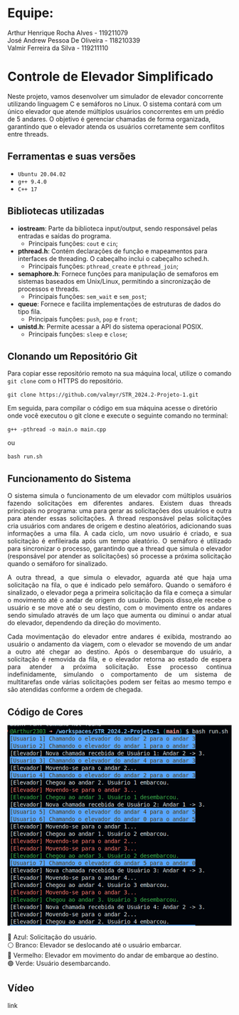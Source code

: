 # Equipe: 

Arthur Henrique Rocha Alves     - 119211079\
José Andrew Pessoa De Oliveira  - 118210339\
Valmir Ferreira da Silva        - 119211110
        
# Controle de Elevador Simplificado

Neste projeto, vamos desenvolver um simulador de elevador concorrente utilizando linguagem C e semáforos no Linux. O sistema contará com um único elevador que atende múltiplos usuários concorrentes em um prédio de 5 andares. O objetivo é gerenciar chamadas de forma organizada, garantindo que o elevador atenda os usuários corretamente sem conflitos entre threads.

## Ferramentas e suas versões
 * `Ubuntu 20.04.02` 
 * `g++ 9.4.0`
 * `C++ 17`
  

## Bibliotecas utilizadas
  * **iostream**: Parte da biblioteca input/output, sendo responsável pelas entradas e saídas do programa.
    * Principais funções: `cout` e `cin`;
  * **pthread.h**: Contém declarações de função e mapeamentos para interfaces de threading. O cabeçalho inclui o cabeçalho sched.h.
    * Principais funções: `pthread_create` e `pthread_join`;
  * **semaphore.h**: Fornece funções para manipulação de semaforos em sistemas baseados em Unix/Linux, permitindo a sincronização de processos e threads.
    * Principais funções: `sem_wait` e `sem_post`;
  * **queue**: Fornece e facilita implementações de estruturas de dados do tipo fila.
    * Principais funções: `push`, `pop` e `front`;
  * **unistd.h**: Permite acessar a API do sistema operacional POSIX.
    * Principais funções: `sleep` e `close`;

## Clonando um Repositório Git

Para copiar esse repositório remoto na sua máquina local, utilize o comando `git clone` com o HTTPS do repositório.

```
git clone https://github.com/valmyr/STR_2024.2-Projeto-1.git
```

Em seguida, para compilar o código em sua máquina acesse o diretório onde você executou o git clone e execute o seguinte comando no terminal: 
```
g++ -pthread -o main.o main.cpp
```
ou
```
bash run.sh
```

## Funcionamento do Sistema

<p align="justify"> O sistema simula o funcionamento de um elevador com múltiplos usuários fazendo solicitações em diferentes andares. Existem duas threads principais no programa: uma para gerar as solicitações dos usuários e outra para atender essas solicitações. A thread responsável pelas solicitações cria usuários com andares de origem e destino aleatórios, adicionando suas informações a uma fila. A cada ciclo, um novo usuário é criado, e sua solicitação é enfileirada após um tempo aleatório. O semáforo é utilizado para sincronizar o processo, garantindo que a 
thread que simula o elevador (responsável por atender as solicitações) só processe a próxima solicitação quando o semáforo for sinalizado. </p>

<p align="justify">  A outra thread, a que simula o elevador, aguarda até que haja uma solicitação na fila, o que é indicado pelo semáforo. Quando o semáforo é sinalizado, o elevador pega a primeira solicitação da fila e começa a simular o movimento até o andar de origem do usuário. Depois disso,ele recebe o usuário e se move até o seu destino, com o movimento entre os andares sendo simulado através de um laço que aumenta ou diminui o andar atual do elevador, dependendo da direção do movimento.</p>

<p align="justify"> Cada movimentação do elevador entre andares é exibida, mostrando ao usuário o andamento da viagem, com o elevador se movendo de um andar a outro até chegar ao destino. Após o desembarque do usuário, a solicitação é removida da fila, e o elevador 
retorna ao estado de espera para atender a próxima solicitação. Esse processo continua indefinidamente, simulando o comportamento de um sistema de multitarefas onde várias solicitações podem ser feitas ao mesmo tempo e são atendidas conforme a ordem de 
chegada. </p>

## Código de Cores

<p align="center">
  <img src=https://github.com/valmyr/STR_2024.2-Projeto-1/blob/main/Img/OutputSTR24_2.png alt="Saída do programa."/>
</p>

🔵 Azul: Solicitação do usuário. \
⚪ Branco: Elevador se deslocando até o usuário embarcar. \
🔴 Vermelho: Elevador em movimento do andar de embarque ao destino. \
🟢 Verde: Usuário desembarcando.

## Vídeo
link
